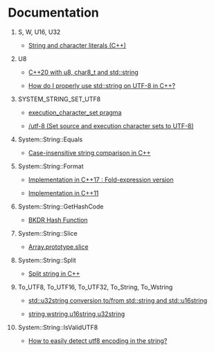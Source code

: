 # Documentation

1. S, W, U16, U32

    * [String and character literals (C++)](https://learn.microsoft.com/en-us/cpp/cpp/string-and-character-literals-cpp?view=msvc-170)

1. U8

    * [C++20 with u8, char8_t and std::string](https://stackoverflow.com/questions/56833000/c20-with-u8-char8-t-and-stdstring)

    * [How do I properly use std::string on UTF-8 in C++?](https://stackoverflow.com/questions/50403342/how-do-i-properly-use-stdstring-on-utf-8-in-c)

1. SYSTEM_STRING_SET_UTF8

    * [execution_character_set pragma](https://learn.microsoft.com/en-us/cpp/preprocessor/execution-character-set?view=msvc-170)

    * [/utf-8 (Set source and execution character sets to UTF-8)](https://learn.microsoft.com/en-us/cpp/build/reference/utf-8-set-source-and-executable-character-sets-to-utf-8?view=msvc-170)

1. System::String::Equals

    * [Case-insensitive string comparison in C++](https://stackoverflow.com/questions/11635/case-insensitive-string-comparison-in-c)

1. System::String::Format

    * [Implementation in C++17 : Fold-expression version](https://codereview.stackexchange.com/questions/269425/implementing-stdformat)

    * [Implementation in C++11](https://www.cnblogs.com/qicosmos/p/4325949.html)

1. System::String::GetHashCode

    * [BKDR Hash Function](https://byvoid.com/zhs/blog/string-hash-compare/)

1. System::String::Slice

    * [Array.prototype.slice](https://developer.mozilla.org/en-US/docs/Web/JavaScript/Reference/Global_Objects/Array/slice)

1. System::String::Split

    * [Split string in C++](https://stackoverflow.com/questions/14265581/parse-split-a-string-in-c-using-string-delimiter-standard-c)

1. To_UTF8, To_UTF16, To_UTF32, To_String, To_Wstring

    * [std::u32string conversion to/from std::string and std::u16string](https://stackoverflow.com/questions/31302506/stdu32string-conversion-to-from-stdstring-and-stdu16string)

    * [string,wstring,u16string,u32string](https://blog.51cto.com/mingtangduyao/1759254)

1. System::String::IsValidUTF8

    * [How to easily detect utf8 encoding in the string?](https://stackoverflow.com/questions/28270310/how-to-easily-detect-utf8-encoding-in-the-string)